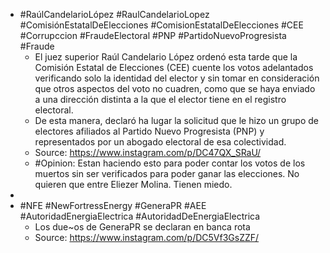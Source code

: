 - #RaúlCandelarioLópez #RaulCandelarioLopez #ComisiónEstatalDeElecciones #ComisionEstatalDeElecciones #CEE #Corrupccion #FraudeElectoral #PNP #PartidoNuevoProgresista #Fraude
	- El juez superior Raúl Candelario López ordenó esta tarde que la Comisión Estatal de Elecciones (CEE) cuente los votos adelantados verificando solo la identidad del elector y sin tomar en consideración que otros aspectos del voto no cuadren, como que se haya enviado a una dirección distinta a la que el elector tiene en el registro electoral.
	- De esta manera, declaró ha lugar la solicitud que le hizo un grupo de electores afiliados al Partido Nuevo Progresista (PNP) y representados por un abogado electoral de esa colectividad.
	- Source: https://www.instagram.com/p/DC47QX_SRaU/
	- #Opinion: Estan haciendo esto para poder contar los votos de los muertos sin ser verificados para poder ganar las elecciones. No quieren que entre Eliezer Molina. Tienen miedo.
-
- #NFE #NewFortressEnergy #GeneraPR #AEE #AutoridadEnergiaElectrica #AutoridadDeEnergiaElectrica
	- Los due~os de GeneraPR se declaran en banca rota
	- Source: https://www.instagram.com/p/DC5Vf3GsZZF/